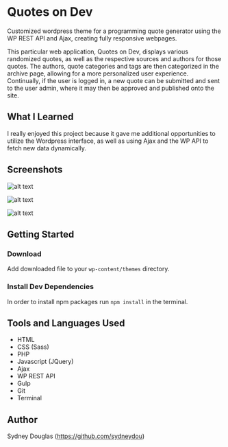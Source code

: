# Quotes on Dev 

Customized wordpress theme for a programming quote generator using the WP REST API and Ajax, creating fully responsive webpages.

This particular web application, Quotes on Dev, displays various randomized quotes, as well as the respective sources and authors for those quotes. The authors, quote categories and tags are then categorized in the archive page, allowing for a more personalized user experience. Continually, if the user is logged in, a new quote can be submitted and sent to the user admin, where it may then be approved and published onto the site.

## What I Learned

I really enjoyed this project because it gave me additional opportunities to utilize the Wordpress interface, as well as using Ajax and the WP API to fetch new data dynamically. 

## Screenshots

![alt text](qod/wp-content/themes/quotesondev/qod-home.png)

![alt text](qod/wp-content/themes/quotesondev/qod-archive.png)

![alt text](qod/wp-content/themes/quotesondev/qod-submit.png)

## Getting Started

### Download

Add downloaded file to your `wp-content/themes` directory.

### Install Dev Dependencies 

In order to install npm packages run `npm install` in the terminal.

## Tools and Languages Used

- HTML
- CSS (Sass)
- PHP
- Javascript (JQuery)
- Ajax
- WP REST API
- Gulp
- Git
- Terminal


## Author

Sydney Douglas (https://github.com/sydneydou)